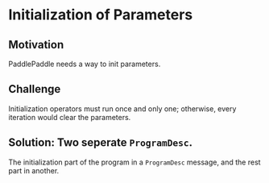 # Initialization of Parameters

## Motivation

PaddlePaddle needs a way to init parameters.

## Challenge

Initialization operators must run once and only one; otherwise, every iteration would clear the parameters.

## Solution: Two seperate `ProgramDesc`.

The initialization part of the program in a `ProgramDesc` message, and the rest part in another.

